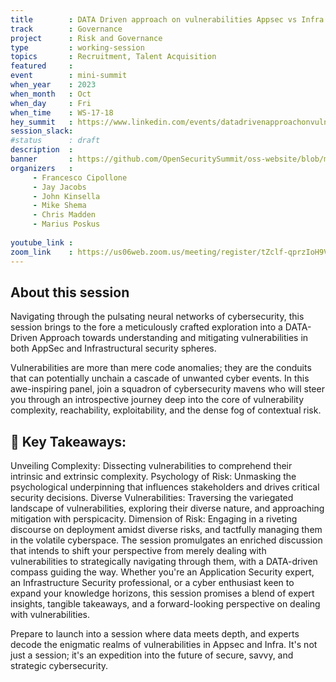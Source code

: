 ```yaml
---
title        : DATA Driven approach on vulnerabilities Appsec vs Infra (Panel)
track        : Governance
project      : Risk and Governance
type         : working-session
topics       : Recruitment, Talent Acquisition
featured     :
event        : mini-summit
when_year    : 2023
when_month   : Oct
when_day     : Fri
when_time    : WS-17-18
hey_summit   : https://www.linkedin.com/events/datadrivenapproachonvulnerabili7118644187322888194/
session_slack:
#status      : draft
description  :
banner       : https://github.com/OpenSecuritySummit/oss-website/blob/main/content/sessions/2023/mini-summits/Oct/banners/data%20driven.jpg?raw=true
organizers   :
     - Francesco Cipollone
     - Jay Jacobs 
     - John Kinsella 
     - Mike Shema 
     - Chris Madden 
     - Marius Poskus
      
youtube_link : 
zoom_link    : https://us06web.zoom.us/meeting/register/tZclf-qprzIoH9V84Td6Tz77XiYPlxGmr7vv
---
```


## About this session
Navigating through the pulsating neural networks of cybersecurity, this session brings to the fore a meticulously crafted exploration into a DATA-Driven Approach towards understanding and mitigating vulnerabilities in both AppSec and Infrastructural security spheres.

Vulnerabilities are more than mere code anomalies; they are the conduits that can potentially unchain a cascade of unwanted cyber events. In this awe-inspiring panel, join a squadron of cybersecurity mavens who will steer you through an introspective journey deep into the core of vulnerability complexity, reachability, exploitability, and the dense fog of contextual risk.

## 🚀 Key Takeaways:

Unveiling Complexity: Dissecting vulnerabilities to comprehend their intrinsic and extrinsic complexity.
Psychology of Risk: Unmasking the psychological underpinning that influences stakeholders and drives critical security decisions.
Diverse Vulnerabilities: Traversing the variegated landscape of vulnerabilities, exploring their diverse nature, and approaching mitigation with perspicacity.
Dimension of Risk: Engaging in a riveting discourse on deployment amidst diverse risks, and tactfully managing them in the volatile cyberspace.
The session promulgates an enriched discussion that intends to shift your perspective from merely dealing with vulnerabilities to strategically navigating through them, with a DATA-driven compass guiding the way. Whether you're an Application Security expert, an Infrastructure Security professional, or a cyber enthusiast keen to expand your knowledge horizons, this session promises a blend of expert insights, tangible takeaways, and a forward-looking perspective on dealing with vulnerabilities.

Prepare to launch into a session where data meets depth, and experts decode the enigmatic realms of vulnerabilities in Appsec and Infra. It's not just a session; it's an expedition into the future of secure, savvy, and strategic cybersecurity.

